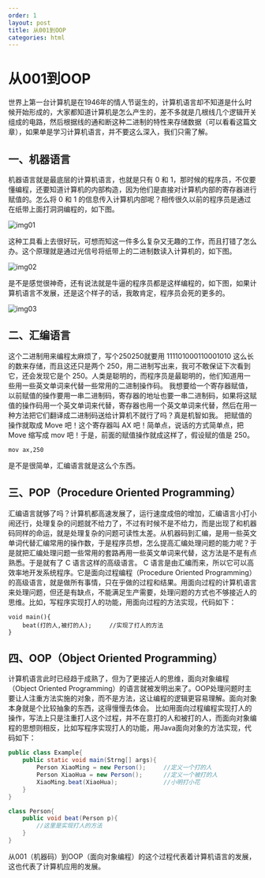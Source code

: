 ```yaml
---
order: 1
layout: post
title: 从001到OOP
categories: html
---
```

# 从001到OOP

世界上第一台计算机是在1946年的情人节诞生的，计算机语言却不知道是什么时候开始形成的，大家都知道计算机是怎么产生的，差不多就是几根线几个逻辑开关组成的电路，然后根据线的通和断这种二进制的特性来存储数据（可以看看这篇文章），如果单是学习计算机语言，并不要这么深入，我们只需了解。

## 一、机器语言

机器语言就是最底层的计算机语言，也就是只有 0 和 1，那时候的程序员，不仅要懂编程，还要知道计算机的内部构造，因为他们是直接对计算机内部的寄存器进行赋值的。怎么将 0 和 1 的信息传入计算机内部呢？相传很久以前的程序员是通过在纸带上面打洞洞编程的，如下图。

![img01](0003.jpg)

这种工具看上去很好玩，可想而知这一件多么复杂又无趣的工作，而且打错了怎么办。这个原理就是通过光信号将纸带上的二进制数读入计算机的，如下图。

![img02](0002.jpg)

是不是感觉很神奇，还有说法就是牛逼的程序员都是这样编程的，如下图，如果计算机语言不发展，还是这个样子的话，我敢肯定，程序员会死的更多的。

![img03](0001.jpg)

## 二、汇编语言

这个二进制用来编程太麻烦了，写个250250就要用 111101000110001010 这么长的数来存储，而且这还只是两个 250，用二进制写出来，我可不敢保证下次看到它，还会发现它是个 250。人类是聪明的，而程序员是最聪明的，他们知道用一些用一些英文单词来代替一些常用的二进制操作码。
我想要给一个寄存器赋值，以前赋值的操作要用一串二进制码，寄存器的地址也要一串二进制码，如果将这赋值的操作码用一个英文单词来代替，寄存器也用一个英文单词来代替，然后在用一种方法把它们翻译成二进制码送给计算机不就行了吗？真是机智如我。
把赋值的操作就取成 Move 吧！这个寄存器叫 AX 吧！简单点，说话的方式简单点，把Move 缩写成 mov 吧！于是，前面的赋值操作就成这样了，假设赋的值是 250。

```
mov ax,250
```

是不是很简单，汇编语言就是这么个东西。

## 三、POP（Procedure Oriented Programming）

汇编语言就够了吗？计算机都高速发展了，运行速度成倍的增加，汇编语言小打小闹还行，处理复杂的问题就不给力了，不过有时候不是不给力，而是出现了和机器码同样的命运，就是处理复杂的问题可读性太差。从机器码到汇编，是用一些英文单词代替汇编常用的操作数，于是程序员想，怎么提高汇编处理问题的能力呢？于是就把汇编处理问题一些常用的套路再用一些英文单词来代替，这方法是不是有点熟悉。于是就有了 C 语言这样的高级语言。
C 语言是由汇编而来，所以它可以高效率地开发系统程序。它是面向过程编程（Procedure Oriented Programming）的高级语言，就是做所有事情，只在乎做的过程和结果。用面向过程的计算机语言来处理问题，但还是有缺点，不能满足生产需要，处理问题的方式也不够接近人的思维。比如，写程序实现打人的功能，用面向过程的方法实现，代码如下：

```
void main(){
    beat(打的人,被打的人);		//实现了打人的方法
}
```

## 四、OOP（Object Oriented Programming）

计算机语言此时已经趋于成熟了，但为了更接近人的思维，面向对象编程（Object Oriented Programming）的语言就被发明出来了。OOP处理问题时主要让人注重方法实施的对象，而不是方法，这让编程的逻辑更容易理解。面向对象本身就是个比较抽象的东西，这得慢慢去体会。
比如用面向过程编程实现打人的操作，写法上只是注重打人这个过程，并不在意打的人和被打的人，而面向对象编程的思想则相反，比如写程序实现打人的功能，用Java面向对象的方法实现，代码如下：

```java
public class Example{
    public static void main(Strng[] args){
        Person XiaoMing = new Person();		//定义一个打的人
        Person XiaoHua = new Person();		//定义一个被打的人
		XiaoMing.beat(XiaoHua);				//小明打小花
	}
}

class Person{
	public void beat(Person p){
		//这里是实现打人的方法
	}
}
```

从001（机器码）到OOP（面向对象编程）的这个过程代表着计算机语言的发展，这也代表了计算机应用的发展。